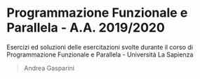 # Programmazione Funzionale e Parallela - A.A. 2019/2020
Esercizi ed soluzioni delle esercitazioni svolte durante il corso di Programmazione Funzionale e Parallela - Università La Sapienza

> Andrea Gasparini
